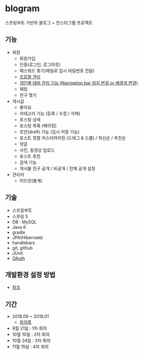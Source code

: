 # blogram
스프링부트 기반의 블로그 + 인스타그램 프로젝트

## 기능
- 회원
  - 회원가입
  - 인증(로그인, 로그아웃)
  - 패스워드 찾기(메일로 임시 비밀번호 전달)
  - [프로필 관리](https://github.com/y3s-study/blogram/wiki/%ED%94%84%EB%A1%9C%ED%95%84-%EA%B4%80%EB%A6%AC)
  - [개인별 테마 관리 기능 (Navigation bar 위치 변경 or 배경색 변경)](https://github.com/y3s-study/blogram/wiki/Navigation-bar-%ED%85%9C%ED%94%8C%EB%A6%BF)
  - 채팅
  - 친구 맺기
- 게시글
  - 좋아요
  - 카테고리 기능 (등록 / 수정 / 삭제)
  - 포스팅 상세
  - 포스팅 목록 (페이징)
  - 초안(draft) 기능 (임시 저장 기능)
  - 포스트 정렬 커스터마이징 (드래그 & 드롭) / 최신순 / 추천순
  - 댓글
  - 사진, 동영상 업로드
  - 포스트 추천
  - 검색 기능
  - 게시물 친구 공개 / 비공개 / 전체 공개 설정
- 관리자
  - 어드민(통계)

## 기술
- 스프링부트
- 스프링 5
- DB : MySQL
- Java 8
- gradle
- JPA(Hibernate)
- handlebars
- git, github
- JUnit
- [OAuth](https://github.com/y3s-study/blogram/wiki/OAuth-(Open-Authorization))

## 개발환경 설정 방법
- [참조](https://github.com/y3s-study/blogram/wiki/%EA%B0%9C%EB%B0%9C-%ED%99%98%EA%B2%BD-%EC%84%A4%EC%A0%95)

## 기간
- 2018.09 ~ 2019.01
  - [회의록](https://github.com/y3s-study/blogram/wiki/%ED%9A%8C%EC%9D%98%EB%A1%9D)
- 9월 21일 : 1차 회의
- 10월 10일 : 2차 회의
- 10월 24일 : 3차 회의
- 11월 15일 : 4차 회의
